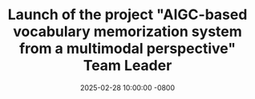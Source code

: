 ---
title: >-
  Launch of the project "AIGC-based vocabulary memorization system from a multimodal perspective"
  <span class="badge badge-pill badge-info">Team Leader</span>
date: 2025-02-28 10:00:00 -0800
---